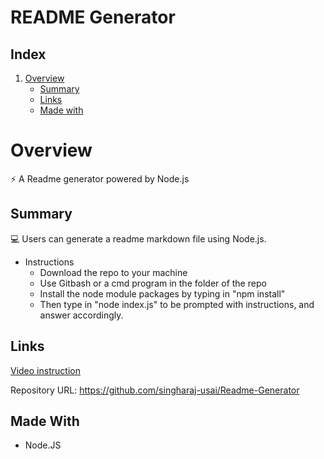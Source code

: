 # README Generator

## Index
1. [Overview](#overview)
    - [Summary](#summary)
    - [Links](#links)
    - [Made with](#made-with)

# Overview

⚡ A Readme generator powered by Node.js

## Summary

💻 Users can generate a readme markdown file using Node.js.

* Instructions
    * Download the repo to your machine
    * Use Gitbash or a cmd program in the folder of the repo
    * Install the node module packages by typing in "npm install"
    * Then type in "node index.js" to be prompted with instructions, and answer accordingly.

## Links

[Video instruction](https://drive.google.com/file/d/1r_J3VWJJ394j-5GeDmFjEVjEytLJPj8U/view?usp=sharing)

Repository URL: https://github.com/singharaj-usai/Readme-Generator

## Made With

* Node.JS

